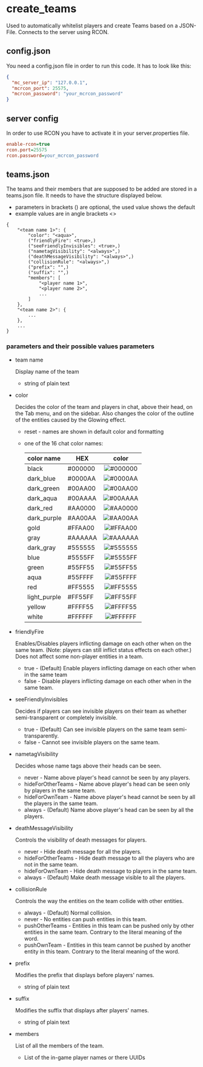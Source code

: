 # create_teams
Used to automatically whitelist players and create Teams based on a JSON-File. Connects to the server using RCON.

## config.json
You need a config.json file in order to run this code. It has to look like this:
~~~ JSON
{
  "mc_server_ip": "127.0.0.1",
  "mcrcon_port": 25575,
  "mcrcon_password": "your_mcrcon_password"
}
~~~

## server config
In order to use RCON you have to activate it in your server.properties file.
~~~ ini
enable-rcon=true
rcon.port=25575
rcon.password=your_mcrcon_password
~~~

## teams.json
The teams and their members that are supposed to be added are stored in a teams.json file. 
It needs to have the structure displayed below.
- parameters in brackets () are optional, the used value shows the default 
- example values are in angle brackets <>
~~~
{
    "<team name 1>": {
        "color": "<aqua>",
        ("friendlyFire": <true>,)
        ("seeFriendlyInvisibles": <true>,)
        ("nametagVisibility": "<always>",)
        ("deathMessageVisibility": "<always>",)
        ("collisionRule": "<always>",)
        ("prefix": "",)
        ("suffix": "",)
        "members": [
            "<player name 1>",
            "<player name 2>",
            ...
        ]
    },
    "<team name 2>": {
        ...
    },
    ...
}
~~~

### parameters and their possible values parameters
- team name
  
  Display name of the team
  - string of plain text

- color
  
  Decides the color of the team and players in chat, above their head, on the Tab menu, and on the sidebar. 
  Also changes the color of the outline of the entities caused by the Glowing effect.
  - reset - names are shown in default color and formatting
  - one of the 16 chat color names:

    | color name   | HEX     |                          color                           |
    |:-------------|---------|:--------------------------------------------------------:|
    | black        | #000000 | ![#000000](https://placehold.co/15x15/000000/000000.png) |
    | dark_blue    | #0000AA | ![#0000AA](https://placehold.co/15x15/0000AA/0000AA.png) |
    | dark_green   | #00AA00 | ![#00AA00](https://placehold.co/15x15/00AA00/00AA00.png) |
    | dark_aqua    | #00AAAA | ![#00AAAA](https://placehold.co/15x15/00AAAA/00AAAA.png) |
    | dark_red     | #AA0000 | ![#AA0000](https://placehold.co/15x15/AA0000/AA0000.png) |
    | dark_purple  | #AA00AA | ![#AA00AA](https://placehold.co/15x15/AA00AA/AA00AA.png) |
    | gold         | #FFAA00 | ![#FFAA00](https://placehold.co/15x15/FFAA00/FFAA00.png) |
    | gray         | #AAAAAA | ![#AAAAAA](https://placehold.co/15x15/AAAAAA/AAAAAA.png) |
    | dark_gray    | #555555 | ![#555555](https://placehold.co/15x15/555555/555555.png) |
    | blue         | #5555FF | ![#5555FF](https://placehold.co/15x15/5555FF/5555FF.png) | 
    | green        | #55FF55 | ![#55FF55](https://placehold.co/15x15/55FF55/55FF55.png) |
    | aqua         | #55FFFF | ![#55FFFF](https://placehold.co/15x15/55FFFF/55FFFF.png) |
    | red          | #FF5555 | ![#FF5555](https://placehold.co/15x15/FF5555/FF5555.png) |
    | light_purple | #FF55FF | ![#FF55FF](https://placehold.co/15x15/FF55FF/FF55FF.png) |
    | yellow       | #FFFF55 | ![#FFFF55](https://placehold.co/15x15/FFFF55/FFFF55.png) |
    | white        | #FFFFFF | ![#FFFFFF](https://placehold.co/15x15/FFFFFF/FFFFFF.png) |

- friendlyFire

  Enables/Disables players inflicting damage on each other when on the same team. 
  (Note: players can still inflict status effects on each other.) Does not affect some non-player entities in a team.
  - true - (Default) Enable players inflicting damage on each other when in the same team
  - false - Disable players inflicting damage on each other when in the same team.

- seeFriendlyInvisibles

  Decides if players can see invisible players on their team as whether semi-transparent or completely invisible.
  - true - (Default) Can see invisible players on the same team semi-transparently.
  - false - Cannot see invisible players on the same team.

- nametagVisibility

  Decides whose name tags above their heads can be seen.
  - never - Name above player's head cannot be seen by any players.
  - hideForOtherTeams - Name above player's head can be seen only by players in the same team.
  - hideForOwnTeam - Name above player's head cannot be seen by all the players in the same team.
  - always - (Default) Name above player's head can be seen by all the players.

- deathMessageVisibility
  
  Controls the visibility of death messages for players.
  - never - Hide death message for all the players.
  - hideForOtherTeams - Hide death message to all the players who are not in the same team.
  - hideForOwnTeam - Hide death message to players in the same team.
  - always - (Default) Make death message visible to all the players.

- collisionRule

  Controls the way the entities on the team collide with other entities.
  - always - (Default) Normal collision.
  - never - No entities can push entities in this team.
  - pushOtherTeams - Entities in this team can be pushed only by other entities in the same team. Contrary to the literal meaning of the word.
  - pushOwnTeam - Entities in this team cannot be pushed by another entity in this team. Contrary to the literal meaning of the word.

- prefix

  Modifies the prefix that displays before players' names.
  - string of plain text

- suffix
  
  Modifies the suffix that displays after players' names.
  - string of plain text

- members

  List of all the members of the team.
  - List of the in-game player names or there UUIDs
